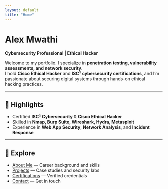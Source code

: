 ```yaml
---
layout: default
title: "Home"
---
```


# Alex Mwathi  
**Cybersecurity Professional | Ethical Hacker**

Welcome to my portfolio. I specialize in **penetration testing, vulnerability assessments, and network security**.  
I hold **Cisco Ethical Hacker** and **ISC² cybersecurity certifications**, and I’m passionate about securing digital systems through hands-on ethical hacking practices.  

---

## 🔑 Highlights
- Certified **ISC² Cybersecurity** & **Cisco Ethical Hacker**  
- Skilled in **Nmap, Burp Suite, Wireshark, Hydra, Metasploit**  
- Experience in **Web App Security**, **Network Analysis**, and **Incident Response**  

---

## 📂 Explore
- [About Me](about.md) — Career background and skills  
- [Projects](projects.md) — Case studies and security labs  
- [Certifications](certifications.md) — Verified credentials  
- [Contact](contact.md) — Get in touch  
